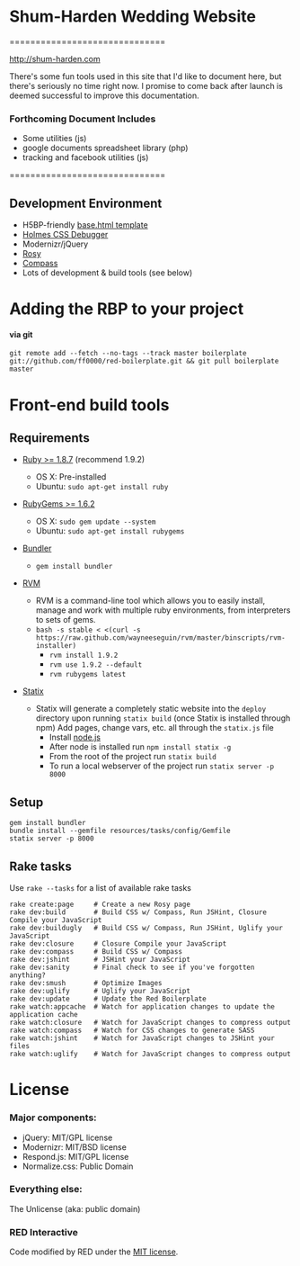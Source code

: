 # Shum-Harden Wedding Website
==============================

http://shum-harden.com

There's some fun tools used in this site that I'd like to document here, but there's seriously no time right now.  I promise to come back after launch is deemed successful to improve this documentation.

### Forthcoming Document Includes

- Some <canvas> utilities (js)
- google documents spreadsheet library (php)
- tracking and facebook utilities (js)

==============================
## Development Environment

- H5BP-friendly [base.html template](/ff0000/red-boilerplate/project/templates/base.html)
- [Holmes CSS Debugger](http://www.red-root.com/sandbox/holmes/)
- Modernizr/jQuery
- [Rosy](/ff0000/rosy)
- [Compass](/ff0000/red-compass-framework)
- Lots of development & build tools (see below)

Adding the RBP to your project
==============================

#### via git

    git remote add --fetch --no-tags --track master boilerplate git://github.com/ff0000/red-boilerplate.git && git pull boilerplate master

Front-end build tools
=====================

## Requirements

- [Ruby >= 1.8.7](http://www.ruby-lang.org/en/) (recommend 1.9.2)
	- OS X: Pre-installed
	- Ubuntu: `sudo apt-get install ruby`
- [RubyGems >= 1.6.2](http://rubygems.org/)
	- OS X: `sudo gem update --system`
	- Ubuntu: `sudo apt-get install rubygems`
- [Bundler](http://gembundler.com/)
	- `gem install bundler`

- [RVM](http://beginrescueend.com/)
	- RVM is a command-line tool which allows you to easily install, manage and work with multiple ruby environments, from interpreters to sets of gems.
	- `bash -s stable < <(curl -s https://raw.github.com/wayneeseguin/rvm/master/binscripts/rvm-installer)`
        - `rvm install 1.9.2`
        - `rvm use 1.9.2 --default`
        - `rvm rubygems latest`

- [Statix](https://github.com/gigafied/statix)

	- Statix will generate a completely static website into the `deploy` directory upon running `statix build` (once Statix is installed through npm) 
	Add pages, change vars, etc. all through the `statix.js` file
	   - Install [node.js](http://nodejs.org/)
	   - After node is installed run `npm install statix -g`
	   - From the root of the project run `statix build`
	   - To run a local webserver of the project run `statix server -p 8000`

## Setup

    gem install bundler
    bundle install --gemfile resources/tasks/config/Gemfile
    statix server -p 8000

## Rake tasks

Use `rake --tasks` for a list of available rake tasks

	rake create:page     # Create a new Rosy page
	rake dev:build       # Build CSS w/ Compass, Run JSHint, Closure Compile your JavaScript
	rake dev:buildugly   # Build CSS w/ Compass, Run JSHint, Uglify your JavaScript
	rake dev:closure     # Closure Compile your JavaScript
	rake dev:compass     # Build CSS w/ Compass
	rake dev:jshint      # JSHint your JavaScript
	rake dev:sanity      # Final check to see if you've forgotten anything?
	rake dev:smush       # Optimize Images
	rake dev:uglify      # Uglify your JavaScript
	rake dev:update      # Update the Red Boilerplate
	rake watch:appcache  # Watch for application changes to update the application cache
	rake watch:closure   # Watch for JavaScript changes to compress output
	rake watch:compass   # Watch for CSS changes to generate SASS
	rake watch:jshint    # Watch for JavaScript changes to JSHint your files
	rake watch:uglify    # Watch for JavaScript changes to compress output

License
=======

### Major components:

* jQuery: MIT/GPL license
* Modernizr: MIT/BSD license
* Respond.js: MIT/GPL license
* Normalize.css: Public Domain

### Everything else:

The Unlicense (aka: public domain)

### RED Interactive

Code modified by RED under the [MIT license](https://github.com/ff0000/red-boilerplate/blob/master/LICENSE.txt).
